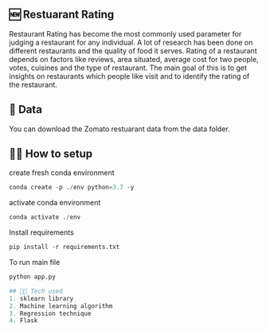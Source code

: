 ## 🆕 Restuarant Rating
Restaurant Rating has become the most commonly used parameter for judging a restaurant for any individual. A lot of research has
been done on different restaurants and the quality of food it serves. Rating of a restaurant depends on factors like reviews, area situated, average cost for two people, votes, cuisines and the type of restaurant. The main goal of this is to get insights on restaurants which people like visit and to identify the rating of the restaurant.

## 💽 Data
You can download the Zomato restuarant data from the data folder.

## 🧑‍💻 How to setup
create fresh conda environment
```python
conda create -p ./env python=3.7 -y
```
activate conda environment
```python
conda activate ./env
```
Install requirements
```python
pip install -r requirements.txt
```
To run main file
```python
python app.py

## 🧑‍💻 Tech used
1. sklearn library
2. Machine learning algorithm
3. Regression technique
4. Flask
